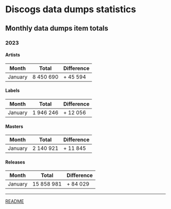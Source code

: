 # Discogs data dumps statistics

## Monthly data dumps item totals

### 2023

#### Artists

| Month     | Total     | Difference |
|-----------|-----------|------------|
| January   | 8 450 690 | + 45 594   |

#### Labels

| Month     | Total     | Difference |
|-----------|-----------|------------|
| January   | 1 946 246 | + 12 056   |

#### Masters

| Month     | Total     | Difference |
|-----------|-----------|------------|
| January   | 2 140 921 | + 11 845   |

#### Releases

| Month     | Total      | Difference |
|-----------|------------|------------|
| January   | 15 858 981 | + 84 029   |

---

[README](../../README.md)
